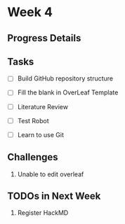 # Week 4

## Progress Details

## Tasks
- [ ] Build GitHub repository structure
- [ ] Fill the blank in OverLeaf Template
- [ ] Literature Review
- [ ] Test Robot
- [ ] Learn to use Git


## Challenges
1. Unable to edit overleaf


## TODOs in Next Week
1. Register HackMD
